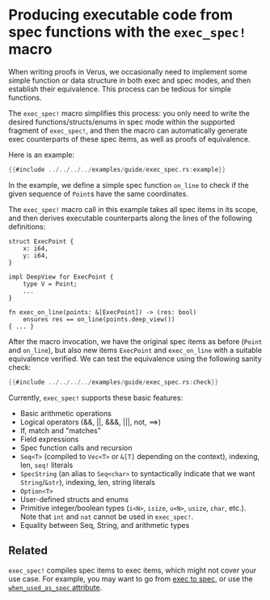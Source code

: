# Producing executable code from spec functions with the `exec_spec!` macro

When writing proofs in Verus, we occasionally need to
implement some simple function or data structure in both exec
and spec modes, and then establish their equivalence.
This process can be tedious for simple functions.

The `exec_spec!` macro simplifies this process: you only need
to write the desired functions/structs/enums in spec mode within
the supported fragment of `exec_spec!`, and then the macro can
automatically generate exec counterparts of these spec items,
as well as proofs of equivalence.

Here is an example:
```rust
{{#include ../../../../examples/guide/exec_spec.rs:example}}
```
In the example, we define a simple spec function `on_line` to check if
the given sequence of `Point`s have the same coordinates.

The `exec_spec!` macro call in this example takes all spec items in
its scope, and then derives executable counterparts along the lines of
the following definitions:
```
struct ExecPoint {
    x: i64,
    y: i64,
}

impl DeepView for ExecPoint {
    type V = Point;
    ...
}

fn exec_on_line(points: &[ExecPoint]) -> (res: bool)
    ensures res == on_line(points.deep_view())
{ ... }
```

After the macro invocation, we have the original spec items
as before (`Point` and `on_line`), but also new items `ExecPoint` and
`exec_on_line` with a suitable equivalence verified.
We can test the equivalence using the following sanity check:
```rust
{{#include ../../../../examples/guide/exec_spec.rs:check}}
```

Currently, `exec_spec!` supports these basic features:
  - Basic arithmetic operations
  - Logical operators (&&, ||, &&&, |||, not, ==>)
  - If, match and "matches"
  - Field expressions
  - Spec function calls and recursion
  - `Seq<T>` (compiled to `Vec<T>` or `&[T]` depending on the context), indexing, len, `seq!` literals
  - `SpecString` (an alias to `Seq<char>` to syntactically indicate that we want `String`/`&str`), indexing, len, string literals
  - `Option<T>`
  - User-defined structs and enums
  - Primitive integer/boolean types (`i<N>`, `isize`, `u<N>`, `usize`, `char`, etc.). Note that `int` and `nat` cannot be used in `exec_spec!`.
  - Equality between Seq, String, and arithmetic types

## Related

`exec_spec!` compiles spec items to exec items, which might not cover your use case.
For example, you may want to go from [exec to spec](exec_to_spec.html), 
or use the [`when_used_as_spec` attribute](reference-attributes.html).
